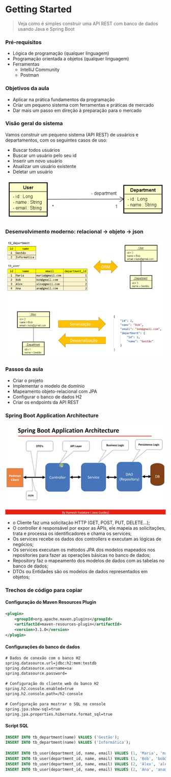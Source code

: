 # Getting Started

>  Veja como é simples construir uma API REST com banco de dados usando Java e Spring Boot

### Pré-requisitos

- Lógica de programação (qualquer linguagem)
- Programação orientada a objetos (qualquer linguagem)
- Ferramentas
    - IntelliJ Community
    - Postman

### Objetivos da aula

- Aplicar na prática fundamentos da programação
- Criar um pequeno sistema com ferramentas e práticas de mercado
- Dar mais um passo em direção à preparação para o mercado

### Visão geral do sistema

Vamos construir um pequeno sistema (API REST) de usuários e departamentos, com os seguintes casos de uso:

- Buscar todos usuários
- Buscar um usuário pelo seu id
- Inserir um novo usuário
- Atualizar um usuário existente
- Deletar um usuário

![Image](imgs/dominio.png "Modelo conceitual")

### Desenvolvimento moderno: relacional -> objeto -> json

![Image](imgs/objetos.png "Objetos")

### Passos da aula

- Criar o projeto
- Implementar o modelo de domínio
- Mapeamento objeto-relacional com JPA
- Configurar o banco de dados H2
- Criar os endpoints da API REST

### Spring Boot Application Architecture

![Image](imgs/mvc-java-spring.jpeg "Spring Boot Application Architecture")

- o Cliente faz uma solicitação HTTP (GET, POST, PUT, DELETE...);
- O controller é responsável por expor as APIs, ele mapeia as solicitações, trata e processa os identificadores e chama os services;
- Os services recebe os dados dos controllers e executam as lógicas de negócios;
- Os services executam os métodos JPA dos modelos mapeados nos repositories para fazer as operações básicas no banco de dados;
- Repository faz o mapeamento dos modelos de dados com as tabelas no banco de dados;
- DTOs ou Entidades são os modelos de dados representados em objetos;

### Trechos de código para copiar

#### Configuração do Maven Resources Plugin

```xml
<plugin>
	<groupId>org.apache.maven.plugins</groupId>
	<artifactId>maven-resources-plugin</artifactId>
	<version>3.1.0</version>
</plugin>
```

#### Configurações do banco de dados

```
# Dados de conexão com o banco H2
spring.datasource.url=jdbc:h2:mem:testdb
spring.datasource.username=sa
spring.datasource.password=

# Configuração do cliente web do banco H2
spring.h2.console.enabled=true
spring.h2.console.path=/h2-console

# Configuração para mostrar o SQL no console
spring.jpa.show-sql=true
spring.jpa.properties.hibernate.format_sql=true
```

#### Script SQL

```sql
INSERT INTO tb_department(name) VALUES ('Gestão');
INSERT INTO tb_department(name) VALUES ('Informática');

INSERT INTO tb_user(department_id, name, email) VALUES (1, 'Maria', 'maria@gmail.com');
INSERT INTO tb_user(department_id, name, email) VALUES (1, 'Bob', 'bob@gmail.com');
INSERT INTO tb_user(department_id, name, email) VALUES (2, 'Alex', 'alex@gmail.com');
INSERT INTO tb_user(department_id, name, email) VALUES (2, 'Ana', 'ana@gmail.com');
```
